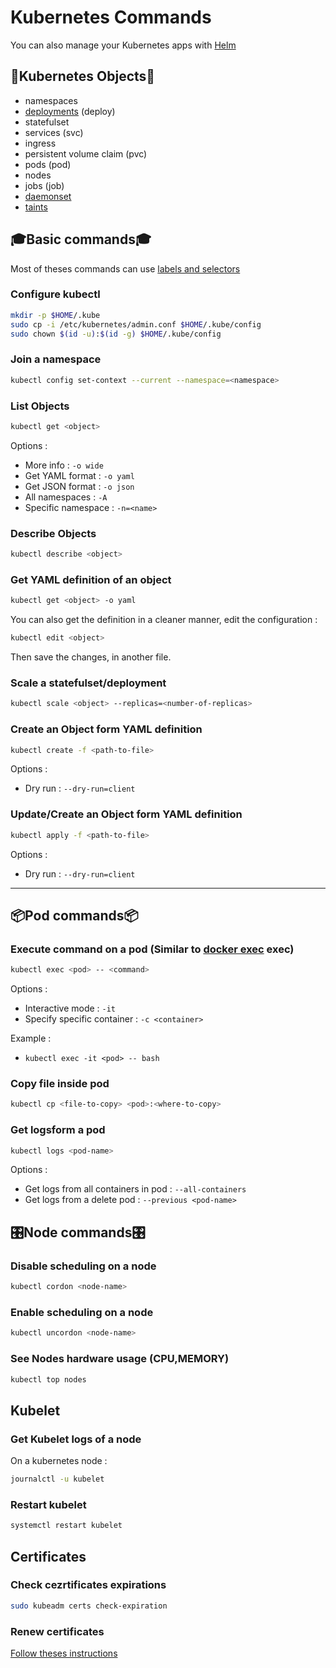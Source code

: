# Kubernetes Commands

You can also manage your Kubernetes apps with [Helm](Helm/Helm_Commands.md)

## 🧩Kubernetes Objects🧩

- namespaces
- [deployments](./Kubernetes_deployment.md) (deploy)
- statefulset
- services (svc)
- ingress
- persistent volume claim (pvc)
- pods (pod)
- nodes
- jobs (job)
- [daemonset](./Kubernetes_DaemonSets.md)
- [taints](./Kubernetes_taints_tolerations_nodeSelector_affinity.md)

## 🎓Basic commands🎓

Most of theses commands can use [labels and selectors](./Kubernetes_labels_selectors.md)

### Configure kubectl

```bash
mkdir -p $HOME/.kube
sudo cp -i /etc/kubernetes/admin.conf $HOME/.kube/config
sudo chown $(id -u):$(id -g) $HOME/.kube/config
```

### Join a namespace

``` bash
kubectl config set-context --current --namespace=<namespace>
```

### List Objects

``` bash
kubectl get <object>
```

Options :

- More info : `-o wide`
- Get YAML format : `-o yaml`
- Get JSON format : `-o json`
- All namespaces : `-A`
- Specific namespace : `-n=<name>`

### Describe Objects

``` bash
kubectl describe <object>
```

### Get YAML definition of an object

``` bash
kubectl get <object> -o yaml
```

You can also get the definition in a cleaner manner, edit the configuration :

```bash
kubectl edit <object>
```

Then save the changes, in another file.

### Scale a statefulset/deployment

``` bash
kubectl scale <object> --replicas=<number-of-replicas>
```

### Create an Object form YAML definition

``` bash
kubectl create -f <path-to-file>
```

Options :

- Dry run : `--dry-run=client`

### Update/Create an Object form YAML definition

``` bash
kubectl apply -f <path-to-file>
```

Options :

- Dry run : `--dry-run=client`

---

## 📦Pod commands📦

### Execute command on a pod (Similar to [docker exec](../Docker/Docker_Commands.md#execute-command-in-container) exec)

``` bash
kubectl exec <pod> -- <command>
```

Options :

- Interactive mode : `-it`
- Specify specific container : `-c <container>`

Example :

- `kubectl exec -it <pod> -- bash`

### Copy file inside pod

``` bash
kubectl cp <file-to-copy> <pod>:<where-to-copy>
```

### Get logsform a pod

```bash
kubectl logs <pod-name>
```

Options :

- Get logs from all containers in pod : `--all-containers`
- Get logs from a delete pod : `--previous <pod-name>`

## 🎛️Node commands🎛️

### Disable scheduling on a node

``` bash
kubectl cordon <node-name>
```

### Enable scheduling on a node

``` bash
kubectl uncordon <node-name>
```

### See Nodes hardware usage (CPU,MEMORY)

``` bash
kubectl top nodes
```

## Kubelet

### Get Kubelet logs of a node

On a kubernetes node :

```bash
journalctl -u kubelet
```

### Restart kubelet

```bash
systemctl restart kubelet
```

## Certificates

### Check cezrtificates expirations

```bash
sudo kubeadm certs check-expiration
```

### Renew certificates

[Follow theses instructions](./Kubernetes_Renew_Certificates.md)
